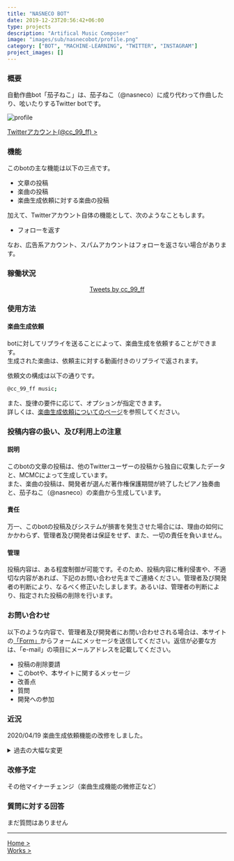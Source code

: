 ```yaml
---
title: "NASNECO BOT"
date: 2019-12-23T20:56:42+06:00
type: projects
description: "Artifical Music Composer"
image: "images/sub/nasnecobot/profile.png"
category: ["BOT", "MACHINE-LEARNING", "TWITTER", "INSTAGRAM"]
project_images: []
---
```


### 概要

自動作曲bot「茄子ねこ」は、茄子ねこ（@nasneco）に成り代わって作曲したり、呟いたりするTwitter botです。

 ![profile](https://nakashimas.github.io/img/nasneco/profile.png "profile")

[Twitterアカウント(@cc_99_ff) >](https://twitter.com/cc_99_ff)

### 機能

このbotの主な機能は以下の三点です。

- 文章の投稿
- 楽曲の投稿
- 楽曲生成依頼に対する楽曲の投稿

加えて、Twitterアカウント自体の機能として、次のようなこともします。

- フォローを返す

なお、広告系アカウント、スパムアカウントはフォローを返さない場合があります。

### 稼働状況

<div style="text-align:center;">
    <a class="twitter-timeline" data-width="320" data-height="400" data-chrome="transparent nofooter" data-link-color="#ff8080" href="https://twitter.com/cc_99_ff?ref_src=twsrc%5Etfw">
        Tweets by cc_99_ff
    </a>
    <script async src="https://platform.twitter.com/widgets.js" charset="utf-8"></script>
</div>

### 使用方法

#### 楽曲生成依頼

botに対してリプライを送ることによって、楽曲生成を依頼することができます。  
生成された楽曲は、依頼主に対する動画付きのリプライで返されます。

依頼文の構成は以下の通りです。

```sh
@cc_99_ff music;
```

また、旋律の要件に応じて、オプションが指定できます。  
詳しくは、[楽曲生成依頼についてのページ](https://nakashimas.github.io/docs/works/nasneco_generation.html)を参照してください。

### 投稿内容の扱い、及び利用上の注意

#### 説明

このbotの文章の投稿は、他のTwitterユーザーの投稿から独自に収集したデータと、MCMCによって生成しています。  
また、楽曲の投稿は、開発者が選んだ著作権保護期間が終了したピアノ独奏曲と、茄子ねこ（@nasneco）の楽曲から生成しています。  

#### 責任

万一、このbotの投稿及びシステムが損害を発生させた場合には、理由の如何にかかわらず、管理者及び開発者は保証をせず、また、一切の責任を負いません。  

#### 管理

投稿内容は、ある程度制御が可能です。そのため、投稿内容に権利侵害や、不適切な内容があれば、下記のお問い合わせ先までご連絡ください。管理者及び開発者の判断により、なるべく修正いたしまします。あるいは、管理者の判断により、指定された投稿の削除を行います。

### お問い合わせ

以下のような内容で、管理者及び開発者にお問い合わせされる場合は、本サイトの[「Form」](#infoform)からフォームにメッセージを送信してください。返信が必要な方は、「e-mail」の項目にメールアドレスを記載してください。  

- 投稿の削除要請
- このbotや、本サイトに関するメッセージ
- 改善点
- 質問
- 開発への参加

### 近況

2020/04/19 楽曲生成依頼機能の改修をしました。 

<details>

<summary>過去の大幅な変更</summary>
<br>
2020/04/19 生成依頼機能の改修をしました。<br>
2020/04/08 楽曲生成機能の改良をしました。<br>
2020/03/19 動画投稿機能の修正をしました。<br>
2020/03/17 フォローを返すようにしました。<br>
2020/03/16 文章を投稿するようにしました。<br>
2020/03/07 開発を引き継ぎ、再開しました。<br>
2019/10/24 稼働を一時止めました。<br>
2019/10/12 楽曲投稿を始めました。<br>

</details>

### 改修予定

その他マイナーチェンジ（楽曲生成機能の微修正など）

### 質問に対する回答

まだ質問はありません

<hr>

[Home >](https://nakashimas.github.io/index.html)  
[Works >](https://nakashimas.github.io/docs/works/works.html)